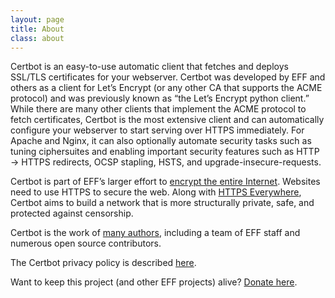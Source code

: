 ```yaml
---
layout: page
title: About
class: about
---
```

Certbot is an easy-to-use automatic client that fetches and deploys SSL/TLS certificates for your webserver. Certbot was developed by EFF and others as a client for Let’s Encrypt (or any other CA that supports the ACME protocol) and was previously known as “the Let’s Encrypt python client.” While there are many other clients that implement the ACME protocol to fetch certificates, Certbot is the most extensive client and can automatically configure your webserver to start serving over HTTPS immediately.  For Apache and Nginx, it can also optionally automate security tasks such as tuning ciphersuites and enabling important security features such as HTTP → HTTPS redirects, OCSP stapling, HSTS, and upgrade-insecure-requests.

Certbot is part of EFF’s larger effort to [encrypt the entire Internet](https://eff.org/encrypt-the-web). Websites need to use HTTPS to secure the web. Along with [HTTPS Everywhere](https://www.eff.org/https-everywhere), Certbot aims to build a network that is more structurally private, safe, and protected against censorship.

Certbot is the work of [many authors](https://github.com/certbot/certbot/graphs/contributors), including a team of EFF staff and numerous open source contributors.

The Certbot privacy policy is described [here](/privacy).

Want to keep this project (and other EFF projects) alive? [Donate here](https://supporters.eff.org/donate/support-lets-encrypt).
